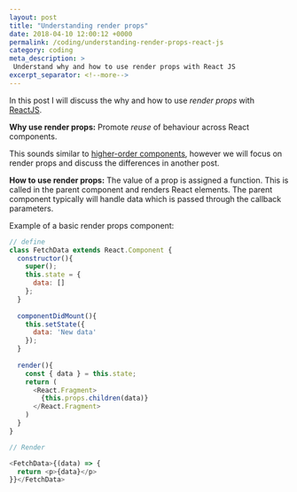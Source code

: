 ```yaml
---
layout: post
title: "Understanding render props"
date: 2018-04-10 12:00:12 +0000
permalink: /coding/understanding-render-props-react-js
category: coding
meta_description: >
 Understand why and how to use render props with React JS 
excerpt_separator: <!--more-->
---
```


In this post I will discuss the why and how to use _render props_ with [ReactJS](https://reactjs.org/).

**Why use render props:** Promote _reuse_ of behaviour across React components.

This sounds similar to [higher-order components](/coding/understanding-higher-order-components), however we will focus on render props and discuss the differences in another post.

<!--more-->

**How to use render props:** The value of a prop is assigned a function. This is called in the parent component and renders React elements. The parent component typically will handle data which is passed through the callback parameters.

Example of a basic render props component:

```javascript
// define
class FetchData extends React.Component {
  constructor(){
    super();
    this.state = {
      data: []
    };
  }
  
  componentDidMount(){
    this.setState({
      data: 'New data'
    });
  }
  
  render(){
    const { data } = this.state;
    return (
      <React.Fragment>
        {this.props.children(data)}
      </React.Fragment>
    )
  }
}

// Render

<FetchData>{(data) => {
  return <p>{data}</p>
}}</FetchData>
```
